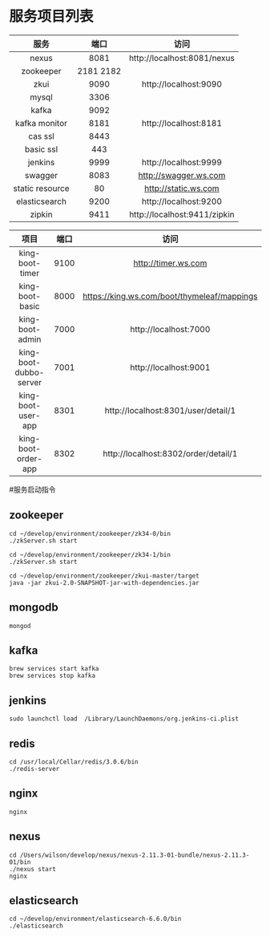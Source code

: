 # 服务项目列表

| 服务                  | 端口 | 访问 |
|:-------------------------:|:-----------:| :--------------------------------------------:|
| nexus                     | 8081        | http://localhost:8081/nexus                   |
| zookeeper                 | 2181 2182   |                                               |
| zkui                      | 9090        | http://localhost:9090                         |
| mysql                     | 3306        |                                               |
| kafka                     | 9092        |                                               |
| kafka monitor             | 8181        | http://localhost:8181                         |
| cas ssl                   | 8443        |                                               |
| basic ssl                 | 443         |                                               |
| jenkins                   | 9999        | http://localhost:9999                         |
| swagger                   | 8083        | http://swagger.ws.com                         |
| static resource           | 80          | http://static.ws.com                          |
| elasticsearch             | 9200        | http://localhost:9200                         |
| zipkin                    | 9411        | http://localhost:9411/zipkin                  |



| 项目                 | 端口 | 访问 |
|:-------------------------:|:-----------:| :--------------------------------------------:|
| king-boot-timer           | 9100        | http://timer.ws.com                           |
| king-boot-basic           | 8000        | https://king.ws.com/boot/thymeleaf/mappings   |       
| king-boot-admin           | 7000        | http://localhost:7000                         |        
| king-boot-dubbo-server    | 7001        | http://localhost:9001                         |
| king-boot-user-app        | 8301        | http://localhost:8301/user/detail/1           |
| king-boot-order-app       | 8302        | http://localhost:8302/order/detail/1          |


#服务启动指令

## zookeeper

```
cd ~/develop/environment/zookeeper/zk34-0/bin 
./zkServer.sh start

cd ~/develop/environment/zookeeper/zk34-1/bin 
./zkServer.sh start

cd ~/develop/environment/zookeeper/zkui-master/target
java -jar zkui-2.0-SNAPSHOT-jar-with-dependencies.jar
```

## mongodb
```
mongod
```

## kafka

```
brew services start kafka
brew services stop kafka
```

## jenkins

```
sudo launchctl load  /Library/LaunchDaemons/org.jenkins-ci.plist
```

## redis

```
cd /usr/local/Cellar/redis/3.0.6/bin
./redis-server
```

## nginx

```
nginx
```

## nexus

```
cd /Users/wilson/develop/nexus/nexus-2.11.3-01-bundle/nexus-2.11.3-01/bin
./nexus start
nginx
```

## elasticsearch
```
cd ~/develop/environment/elasticsearch-6.6.0/bin
./elasticsearch
```


